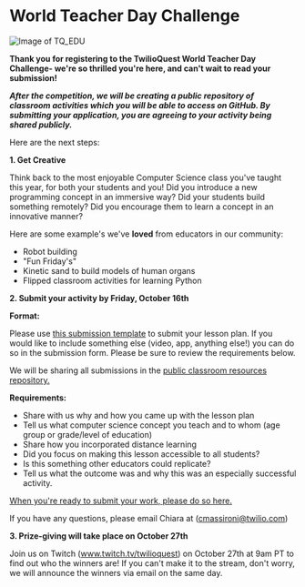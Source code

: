# World Teacher Day Challenge
![Image of TQ_EDU](https://ci5.googleusercontent.com/proxy/d7l0lC3L9-qpResY1Wv6lvnywAc3eGuwwfUHpeGskrmEwNDJ_4UAOONEraKKJ4H4l3cxB6bQ2iJeSly6JV8nvdMhZxm8D15Ia8Cg58toXoOOSSU4WssWeKKOcf90NOcZprxozLAVIvhshcaqNh2mlGiL2WHslHFihsTlLZb0yDHInE1CHw=s0-d-e1-ft#http://cdn.mcauto-images-production.sendgrid.net/96d601d25ab47350/a540c241-b7af-419d-a776-72a5f2a3faae/600x200.png)


**Thank you for registering to the TwilioQuest World Teacher Day Challenge- we're so thrilled you're here, and can't wait to read your submission!**


***After the competition, we will be creating a public repository of classroom activities which you will be able to access on GitHub. By submitting your application, you are agreeing to your activity being shared publicly.*** 

Here are the next steps: 


**1. Get Creative**

Think back to the most enjoyable Computer Science class you've taught this year, for both your students and you! Did you introduce a new programming concept in an immersive way? Did your students build something remotely? Did you encourage them to learn a concept in an innovative manner?

Here are some example's we've **loved** from educators in our community: 
* Robot building 
* "Fun Friday's" 
* Kinetic sand to build models of human organs
* Flipped classroom activities for learning Python


**2. Submit your activity by Friday, October 16th**

**Format:** 

Please use [this submission template](https://drive.google.com/drive/u/0/folders/17dW1KM8N32Upt4JmoFKh-ZG9ks-vkEsP) to submit your lesson plan. If you would like to include something else (video, app, anything else!) you can do so in the submission form. Please be sure to review the requirements below. 

We will be sharing all submissions in the [public classroom resources repository.](https://github.com/TwilioQuest/Awesome-CS/tree/master/classroom-resources)  

**Requirements:**
* Share with us why and how you came up with the lesson plan
* Tell us what computer science concept you teach and to whom (age group or grade/level of education)
* Share how you incorporated distance learning
* Did you focus on making this lesson accessible to all students?
* Is this something other educators could replicate? 
* Tell us what the outcome was and why this was an especially successful activity.

[When you're ready to submit your work, please do so here.](https://twiliostartups.typeform.com/to/wJe7bC) 

If you have any questions, please email Chiara at (cmassironi@twilio.com) 

**3. Prize-giving will take place on October 27th**

Join us on Twitch (www.twitch.tv/twilioquest) on October 27th at 9am PT to find out who the winners are! If you can't make it to the stream, don't worry, we will announce the winners via email on the same day. 

